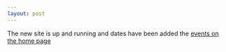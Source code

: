 ```yaml
---
layout: post
---
```

The new site is up and running and dates have been added the [events on the home page](/)
